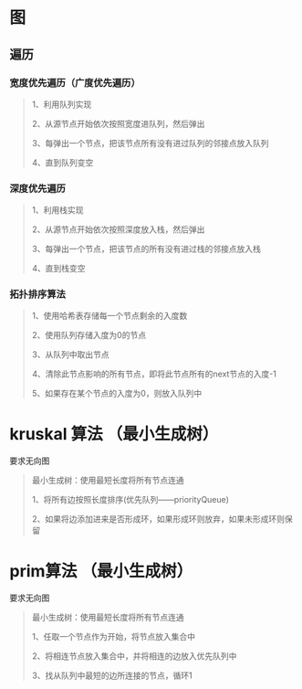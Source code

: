# 图

## 遍历

### 宽度优先遍历（广度优先遍历）

> 1、利用队列实现
>
>2、从源节点开始依次按照宽度进队列，然后弹出
>
>3、每弹出一个节点，把该节点所有没有进过队列的邻接点放入队列
>
>4、直到队列变空

### 深度优先遍历

> 1、利用栈实现
>
> 2、从源节点开始依次按照深度放入栈，然后弹出
>
> 3、每弹出一个节点，把该节点的所有没有进过栈的邻接点放入栈
>
> 4、直到栈变空

### 拓扑排序算法

> 1、使用哈希表存储每一个节点剩余的入度数
>
> 2、使用队列存储入度为0的节点
>
> 3、从队列中取出节点
>
> 4、清除此节点影响的所有节点，即将此节点所有的next节点的入度-1
>
> 5、如果存在某个节点的入度为0，则放入队列中

# kruskal 算法 （最小生成树）

要求无向图

> 最小生成树：使用最短长度将所有节点连通
>
> 1、将所有边按照长度排序(优先队列——priorityQueue)
>
> 2、如果将边添加进来是否形成环，如果形成环则放弃，如果未形成环则保留

# prim算法 （最小生成树）

要求无向图

> 最小生成树：使用最短长度将所有节点连通
>
> 1、任取一个节点作为开始，将节点放入集合中
> 
> 2、将相连节点放入集合中，并将相连的边放入优先队列中
> 
> 3、找从队列中最短的边所连接的节点，循环1
